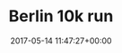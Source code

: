 ---
title:		"Berlin 10k run"
type:		"photos"
mediatype:		"upload"
location:		"Berlin, Germany"
description:		"Participants in the 2017 Berlin 10k run."
date:		"2017-05-14 11:47:27+00:00"
album:		"people"
filename:		"run-sign.md"
series:		""
cl_public_id:		"people/run-sign"
cl_version:		1520277057
format:		"tiff"
bytes:		6965372
width:		2560
height:		1440
colours:
- "#BDD0D8"
- "#496424"
- "#354818"
- "#2A3F0A"
- "#253B17"
- "#45652B"
- "#0E1E04"
- "#CD9273"
- "#405E13"
- "#E98AC7"
- "#05141C"
- "#BB626D"
- "#385F73"
- "#162731"
- "#7CC6A5"
- "#E3CDC2"
- "#F2F1DB"
- "#09BFAF"
- "#353016"
- "#67CAD7"
- "#20293A"
- "#787335"
- "#6F7536"
- "#639EBD"
exposure_mode:		"Auto"
program:		"Aperture-priority AE"
aperture:		"2.8"
focal_length:		"70.0 mm"
iso:		"100"
shutter_speed:		"1/3200"
metering:		"Center-weighted average"
flash:		"Off, Did not fire"
white_balance:		"As Shot"
colour_temp:		"5450"
has_crop:		"true"
orientation:		"Horizontal (normal)"
camera_model:		"NIKON D800"
lens_info:		"70-200mm f/2.8"
artist: "Matt Finucane"
x_resolution:		"300"
y_resolution:		"300"
---